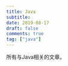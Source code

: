 ```yaml
---
title: Java
subtitle: 
date: 2019-08-17
draft: false
comments: true
tag: ["java"]
---
```


所有与Java相关的文章。
